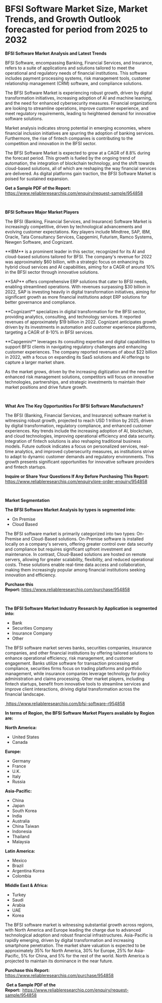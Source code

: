 <p><h1>BFSI Software Market Size, Market Trends, and Growth Outlook forecasted for period from 2025 to 2032</h1></p><p><strong>BFSI Software Market Analysis and Latest Trends</strong></p>
<p><p>BFSI Software, encompassing Banking, Financial Services, and Insurance, refers to a suite of applications and solutions tailored to meet the operational and regulatory needs of financial institutions. This software includes payment processing systems, risk management tools, customer relationship management (CRM) software, and compliance solutions. </p><p>The BFSI Software Market is experiencing robust growth, driven by digital transformation initiatives, increasing adoption of AI and machine learning, and the need for enhanced cybersecurity measures. Financial organizations are looking to streamline operations, improve customer experience, and meet regulatory requirements, leading to heightened demand for innovative software solutions. </p><p>Market analysis indicates strong potential in emerging economies, where financial inclusion initiatives are spurring the adoption of banking services. Furthermore, the rise of fintech companies is contributing to the competition and innovation in the BFSI sector. </p><p>The BFSI Software Market is expected to grow at a CAGR of 8.8% during the forecast period. This growth is fueled by the ongoing trend of automation, the integration of blockchain technology, and the shift towards cloud-based solutions, all of which are reshaping the way financial services are delivered. As digital platforms gain traction, the BFSI Software Market is poised for sustained expansion.</p></p>
<p><strong>Get a Sample PDF of the Report:&nbsp;</strong> <a href="https://www.reliableresearchiq.com/enquiry/request-sample/954858?utm_campaign=3365&utm_medium=2&utm_source=Github&utm_content=ia&utm_term=18042025&utm_id=bfsi-software">https://www.reliableresearchiq.com/enquiry/request-sample/954858</a></p>
<p>&nbsp;</p>
<p><strong>BFSI Software Major Market Players</strong></p>
<p><p>The BFSI (Banking, Financial Services, and Insurance) Software Market is increasingly competitive, driven by technological advancements and evolving customer expectations. Key players include Mindtree, SAP, IBM, Oracle, Tata Consultancy Services, Capgemini, Futurism, Ramco Systems, Newgen Software, and Cognizant. </p><p>**IBM** is a prominent leader in this sector, recognized for its AI and cloud-based solutions tailored for BFSI. The company's revenue for 2022 was approximately $60 billion, with a strategic focus on enhancing its hybrid cloud services and AI capabilities, aiming for a CAGR of around 10% in the BFSI sector through innovative solutions.</p><p>**SAP** offers comprehensive ERP solutions that cater to BFSI needs, enabling streamlined operations. With revenues surpassing $30 billion in 2022, SAP is investing heavily in digital transformation initiatives, aiming for significant growth as more financial institutions adopt ERP solutions for better governance and compliance.</p><p>**Cognizant** specializes in digital transformation for the BFSI sector, providing analytics, consulting, and technology services. It reported revenues of approximately $19 billion in 2022. Cognizant anticipates growth driven by its investments in automation and customer experience platforms, targeting a CAGR of 8-10% in BFSI services.</p><p>**Capgemini** leverages its consulting expertise and digital capabilities to support BFSI clients in navigating regulatory challenges and enhancing customer experiences. The company reported revenues of about $22 billion in 2022, with a focus on expanding its SaaS solutions and AI offerings to capture a larger market share.</p><p>As the market grows, driven by the increasing digitization and the need for enhanced risk management solutions, competitors will focus on innovative technologies, partnerships, and strategic investments to maintain their market positions and drive future growth.</p></p>
<p>&nbsp;</p>
<p><strong>What Are The Key Opportunities For BFSI Software Manufacturers?</strong></p>
<p><p>The BFSI (Banking, Financial Services, and Insurance) software market is witnessing robust growth, projected to reach USD 1 trillion by 2025, driven by digital transformation, regulatory compliance, and enhanced customer experiences. Key trends include the increasing adoption of AI, blockchain, and cloud technologies, improving operational efficiency and data security. Integration of fintech solutions is also reshaping traditional business models. Future outlook indicates a focus on personalized services, real-time analytics, and improved cybersecurity measures, as institutions strive to adapt to dynamic customer demands and regulatory environments. This growth presents significant opportunities for innovative software providers and fintech startups.</p></p>
<p><strong>Inquire or Share Your Questions If Any Before Purchasing This Report:</strong> <a href="https://www.reliableresearchiq.com/enquiry/pre-order-enquiry/954858?utm_campaign=3365&utm_medium=2&utm_source=Github&utm_content=ia&utm_term=18042025&utm_id=bfsi-software">https://www.reliableresearchiq.com/enquiry/pre-order-enquiry/954858</a></p>
<p>&nbsp;</p>
<p><strong>Market Segmentation</strong></p>
<p><strong>The BFSI Software Market Analysis by types is segmented into:</strong></p>
<p><ul><li>On Premise</li><li>Cloud Based</li></ul></p>
<p><p>The BFSI software market is primarily categorized into two types: On-Premise and Cloud-Based solutions. On-Premise software is installed locally on a company's servers, offering greater control over data security and compliance but requires significant upfront investment and maintenance. In contrast, Cloud-Based solutions are hosted on remote servers, allowing for greater scalability, flexibility, and reduced operational costs. These solutions enable real-time data access and collaboration, making them increasingly popular among financial institutions seeking innovation and efficiency.</p></p>
<p><strong>Purchase this Report:&nbsp;</strong><a href="https://www.reliableresearchiq.com/purchase/954858?utm_campaign=3365&utm_medium=2&utm_source=Github&utm_content=ia&utm_term=18042025&utm_id=bfsi-software">https://www.reliableresearchiq.com/purchase/954858</a></p>
<p>&nbsp;</p>
<p><strong>The BFSI Software Market Industry Research by Application is segmented into:</strong></p>
<p><ul><li>Bank</li><li>Securities Company</li><li>Insurance Company</li><li>Other</li></ul></p>
<p><p>The BFSI software market serves banks, securities companies, insurance companies, and other financial institutions by offering tailored solutions to enhance operational efficiency, risk management, and customer engagement. Banks utilize software for transaction processing and compliance, securities firms focus on trading platforms and portfolio management, while insurance companies leverage technology for policy administration and claims processing. Other market players, including fintech startups, benefit from innovative tools to streamline services and improve client interactions, driving digital transformation across the financial landscape.</p></p>
<p><a href="https://www.reliableresearchiq.com/bfsi-software-r954858?utm_campaign=3365&utm_medium=2&utm_source=Github&utm_content=ia&utm_term=18042025&utm_id=bfsi-software">&nbsp;https://www.reliableresearchiq.com/bfsi-software-r954858</a></p>
<p><strong>In terms of Region, the BFSI Software Market Players available by Region are:</strong></p>
<p>
    <p> <strong> North America: </strong>
        <ul>
            <li>United States</li>
            <li>Canada</li>
        </ul>
        </p> 
    <p> <strong> Europe: </strong>
        <ul>
            <li>Germany</li>
            <li>France</li>
            <li>U.K.</li>
            <li>Italy</li>
            <li>Russia</li>
        </ul>
        </p> 
    <p> <strong> Asia-Pacific: </strong>
        <ul>
            <li>China</li>
            <li>Japan</li>
            <li>South Korea</li>
            <li>India</li>
            <li>Australia</li>
            <li>China Taiwan</li>
            <li>Indonesia</li>
            <li>Thailand</li>
            <li>Malaysia</li>
        </ul>
        </p> 
    <p> <strong> Latin America: </strong>
        <ul>
            <li>Mexico</li>
            <li>Brazil</li>
            <li>Argentina Korea</li>
            <li>Colombia</li>
        </ul>
        </p> 
    <p> <strong> Middle East & Africa: </strong>
        <ul>
            <li>Turkey</li>
            <li>Saudi</li>
            <li>Arabia</li>
            <li>UAE</li>
            <li>Korea</li>
        </ul>
    </p>
    </p>
<p><p>The BFSI software market is witnessing substantial growth across regions, with North America and Europe leading the charge due to advanced technological adoption and robust financial infrastructures. Asia-Pacific is rapidly emerging, driven by digital transformation and increasing smartphone penetration. The market share valuation is expected to be approximately 35% for North America, 30% for Europe, 25% for Asia-Pacific, 5% for China, and 5% for the rest of the world. North America is projected to maintain its dominance in the near future.</p></p>
<p><strong>Purchase this Report: </strong><a href="https://www.reliableresearchiq.com/purchase/954858?utm_campaign=3365&utm_medium=2&utm_source=Github&utm_content=ia&utm_term=18042025&utm_id=bfsi-software">https://www.reliableresearchiq.com/purchase/954858</a></p>
<p>&nbsp;<strong>Get a Sample PDF of the Report:&nbsp;&nbsp;</strong><a href="https://www.reliableresearchiq.com/enquiry/request-sample/954858?utm_campaign=3365&utm_medium=2&utm_source=Github&utm_content=ia&utm_term=18042025&utm_id=bfsi-software">https://www.reliableresearchiq.com/enquiry/request-sample/954858</a></p>
<p><strong></strong></p>
<p><p></p><p></p><p></p></p>
